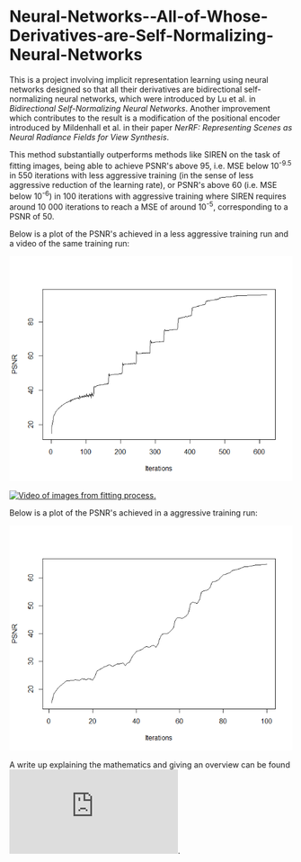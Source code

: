 # Neural-Networks--All-of-Whose-Derivatives-are-Self-Normalizing-Neural-Networks

This is a project involving implicit representation learning using neural networks designed so that all their derivatives are bidirectional self-normalizing neural networks, which were introduced by Lu et al. in <I>Bidirectional Self-Normalizing Neural Networks</I>. Another improvement which contributes to the result is a modification of the positional encoder introduced by Mildenhall et al. in their paper <I>NerRF: Representing Scenes as Neural Radiance Fields for View Synthesis</I>.

This method substantially outperforms methods like SIREN on the task of fitting images, being able to achieve PSNR's above 95, i.e. MSE below 10<SUP>-9.5</SUP> in 550 iterations with less aggressive training (in the sense of less aggressive reduction of the learning rate), or PSNR's above 60 (i.e. MSE below 10<SUP>-6</SUP>) in 100 iterations with aggressive training where SIREN requires around 10 000 iterations to reach a MSE of around 10<SUP>-5</SUP>, corresponding to a PSNR of 50.

Below is a plot of the PSNR's achieved in a less aggressive training run and a video of the same training run:

![Plot of PSNR's.](https://raw.githubusercontent.com/mlaang/Neural-Networks--All-of-Whose-Derivatives-are-Self-Normalizing-Neural-Networks/master/PSNR-with-less-aggressive-training.png)

[![Video of images from fitting process.](https://img.youtube.com/vi/XYz6ayaKG_g/0.jpg)](https://www.youtube.com/watch?v=XYz6ayaKG_g)

Below is a plot of the PSNR's achieved in a aggressive training run:

![Plot of PSNR's.](https://raw.githubusercontent.com/mlaang/Neural-Networks--All-of-Whose-Derivatives-are-Self-Normalizing-Neural-Networks/master/PSNR-with-aggressive-training.png)

A write up explaining the mathematics and giving an overview can be found ![here](https://raw.githubusercontent.com/mlaang/Neural-Networks--All-of-Whose-Derivatives-are-Self-Normalizing-Neural-Networks/master/NN's%20All%20of%20Whose%20Derivatives%20are%20Self-Normalizing%20Neural%20Networks.pdf).
